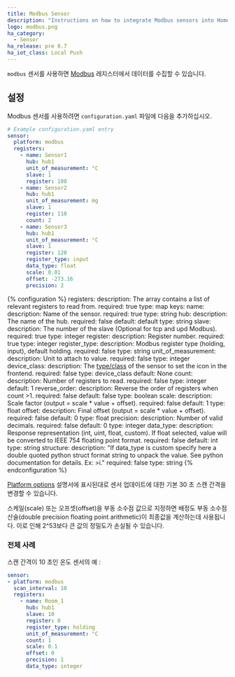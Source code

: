 ```yaml
---
title: Modbus Sensor
description: "Instructions on how to integrate Modbus sensors into Home Assistant."
logo: modbus.png
ha_category:
  - Sensor
ha_release: pre 0.7
ha_iot_class: Local Push
---
```


`modbus` 센서를 사용하면 [Modbus](http://www.modbus.org/) 레지스터에서 데이터를 수집할 수 있습니다.

## 설정

Modbus 센서를 사용하려면 `configuration.yaml` 파일에 다음을 추가하십시오.

```yaml
# Example configuration.yaml entry
sensor:
  platform: modbus
  registers:
    - name: Sensor1
      hub: hub1
      unit_of_measurement: °C
      slave: 1
      register: 100
    - name: Sensor2
      hub: hub1
      unit_of_measurement: mg
      slave: 1
      register: 110
      count: 2
    - name: Sensor3
      hub: hub1
      unit_of_measurement: °C
      slave: 1
      register: 120
      register_type: input
      data_type: float
      scale: 0.01
      offset: -273.16
      precision: 2
```

{% configuration %}
registers:
  description: The array contains a list of relevant registers to read from.
  required: true
  type: map
  keys:
    name:
      description: Name of the sensor.
      required: true
      type: string
    hub:
      description: The name of the hub.
      required: false
      default: default
      type: string
    slave:
      description: The number of the slave (Optional for tcp and upd Modbus).
      required: true
      type: integer
    register:
      description: Register number.
      required: true
      type: integer
    register_type:
      description: Modbus register type (holding, input), default holding.
      required: false
      type: string
    unit_of_measurement:
      description: Unit to attach to value.
      required: false
      type: integer
    device_class:
      description: The [type/class](/integrations/sensor/#device-class) of the sensor to set the icon in the frontend.
      required: false
      type: device_class
      default: None
    count:
      description: Number of registers to read.
      required: false
      type: integer
      default: 1
    reverse_order:
      description: Reverse the order of registers when count >1.
      required: false
      default: false
      type: boolean
    scale:
      description: Scale factor (output = scale * value + offset).
      required: false
      default: 1
      type: float
    offset:
      description: Final offset (output = scale * value + offset).
      required: false
      default: 0
      type: float
    precision:
      description: Number of valid decimals.
      required: false
      default: 0
      type: integer
    data_type:
      description: Response representation (int, uint, float, custom). If float selected, value will be converted to IEEE 754 floating point format.
      required: false
      default: int
      type: string
    structure:
      description: "If data_type is custom specify here a double quoted python struct format string to unpack the value. See python documentation for details. Ex: >i."
      required: false
      type: string
{% endconfiguration %}

[Platform options](/docs/configuration/platform_options/#scan-interval) 설명서에 표시된대로 센서 업데이트에 대한 기본 30 초 스캔 간격을 변경할 수 있습니다.

<div class='note'>

스케일(scale) 또는 오프셋(offset)을 부동 소수점 값으로 지정하면 배정도 부동 소수점 산술(double precision floating point arithmetic)이 최종값을 계산하는데 사용됩니다. 이로 인해 2^53보다 큰 값의 정밀도가 손실될 수 있습니다.

</div>

### 전체 사례

스캔 간격이 10 초인 온도 센서의 예 :

```yaml
sensor:
- platform: modbus
  scan_interval: 10
  registers:
    - name: Room_1
      hub: hub1
      slave: 10
      register: 0
      register_type: holding
      unit_of_measurement: °C
      count: 1
      scale: 0.1
      offset: 0
      precision: 1
      data_type: integer
```
